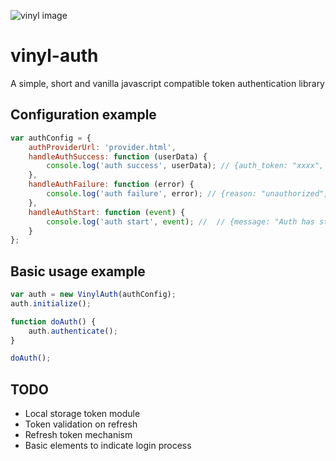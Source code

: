 ![vinyl image](http://findicons.com/files/icons/2315/default_icon/256/media_vinyl_33_1_3.png)
# vinyl-auth
A simple, short and vanilla javascript compatible token authentication library

## Configuration example
``` javascript
var authConfig = {
    authProviderUrl: 'provider.html',
    handleAuthSuccess: function (userData) {
        console.log('auth success', userData); // {auth_token: "xxxx", uid: "yyyy", name: "Slemp Diggler"}
    },
    handleAuthFailure: function (error) {
        console.log('auth failure', error); // {reason: "unauthorized", errors: Array(1)}
    },
    handleAuthStart: function (event) {
        console.log('auth start', event); //  // {message: "Auth has started"}
    }
};
```

## Basic usage example
``` javascript
var auth = new VinylAuth(authConfig);
auth.initialize();

function doAuth() {
    auth.authenticate();
}

doAuth();
```

## TODO
- Local storage token module
- Token validation on refresh
- Refresh token mechanism
- Basic elements to indicate login process
